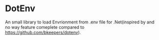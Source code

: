 DotEnv
======

An small library to load Envrionment from .env file for .Net(inspired by and no way feature comeplete compared to https://github.com/bkeepers/dotenv).
